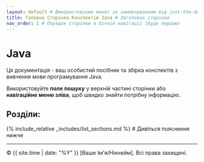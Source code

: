 ```yaml
---
layout: default # Використовуємо макет за замовчуванням від just-the-docs
title: Головна Сторінка Конспектів Java # Заголовок сторінки
nav_order: 1 # Порядок сторінки в бічній навігації (буде першою)
---
```


# Java

Ця документація - ваш особистий посібник та збірка конспектів з вивчення мови програмування Java.

Використовуйте **поле пошуку** у верхній частині сторінки або **навігаційне меню зліва**, щоб швидко знайти потрібну інформацію.

## Розділи:

{% include_relative _includes/list_sections.md %} # Дивіться пояснення нижче

---
© {{ site.time | date: "%Y" }} [Ваше Ім'я/Нікнейм]. Всі права захищені.